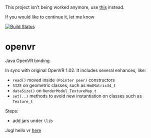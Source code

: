This project isn't being worked anymore, use [this](https://github.com/kotlin-graphics/openvr) instead.

If you would like to continue it, let me know


[![Build Status](https://travis-ci.org/alicanalbayrak/openvr.svg?branch=master)](https://travis-ci.org/alicanalbayrak/openvr)
# openvr 
Java OpenVR binding

In sync with original OpenVR 1.02. It includes several enhances, like:

- `read()` moved inside `(Pointer peer)` constructors
- `SIZE` on geometric classes, such as `HmdMatrix34_t`
- `dataSize()` on `RenderModel_TextureMap_t`
- `set(..)` methods to avoid new instantiation on classes such as `Texture_t`

Steps:

- add jars under `\lib`

Jogl hello vr [here](https://github.com/elect86/jogl-hello-vr)
